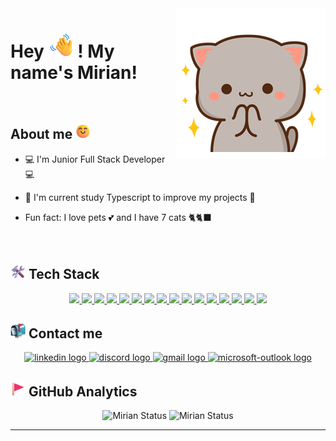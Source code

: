 <img src="./assets/cat.gif" alt="Pixel Art" min-width="400px" max-width="400px" align="right" />

# Hey <img src="./assets/waving-hand.gif" height="40px" alt="Waving hand"/> ! My name's Mirian!

<br>

## About me <img src="./assets/smiling-face.gif" alt="Smiling face" height="24px" />

- 💻 I'm Junior Full Stack Developer 💻

- 🚀 I'm current study Typescript to improve my projects 🚀

- Fun fact: I love pets 💕 and I have 7 cats 🐈🐈‍⬛

<br>

## <img src="./assets/hammer-and-wrench.png" alt="Smiling face" height="24px" /> Tech Stack

<div align="center">
 <p>
    <a href='https://html.com/' target="_blank">
      <img src="https://skillicons.dev/icons?i=html"/>
    </a>
    <a href='https://developer.mozilla.org/en-US/docs/Web/CSS'>
      <img src="https://skillicons.dev/icons?i=css"/>
    </a>
    <a href='https://www.javascript.com/'>
      <img src="https://skillicons.dev/icons?i=js"/>
    </a>
    <a href='https://www.typescriptlang.org/'>
      <img src="https://skillicons.dev/icons?i=ts"/>
    </a>
    <a href='https://reactjs.org/'>
      <img src="https://skillicons.dev/icons?i=react"/>
    </a>
    <a href='https://nodejs.org/en/'>
      <img src="https://skillicons.dev/icons?i=nodejs"/>
    </a>
    <a href='https://express.com/'>
     <img src="https://skillicons.dev/icons?i=express"/>
    </a>
    <a href='https://mui.com/'>
     <img src="https://skillicons.dev/icons?i=mui"/>
    </a>
    <a href='https://styled-components.com/'>
      <img src="https://skillicons.dev/icons?i=styledcomponents"/>
    </a>
    <a href='https://sass-lang.com/'>
     <img src="https://skillicons.dev/icons?i=sass"/>
    </a>
    <a href='https://postgres.com/'>
     <img src="https://skillicons.dev/icons?i=postgres"/>
    </a>
    <a href='https://netlify.com/'>
     <img src="https://skillicons.dev/icons?i=netlify"/>
    </a>
    <a href='https://vercel.com/'>
     <img src="https://skillicons.dev/icons?i=vercel"/>
    </a>
    <a href='https://vscode.com/'>
     <img src="https://skillicons.dev/icons?i=vscode"/>
    </a>
    <a href='https://git-scm.com/'>
     <img src="https://skillicons.dev/icons?i=git"/>
    </a>
    <a href='https://github.com/Mirian97'>
     <img src="https://skillicons.dev/icons?i=github"/>
    </a>
 </p>
</div>

## <img src="./assets/mailbox.png" alt="Hammer and wrench" height="24px" /> Contact me

<div align="center">
<a href="https://www.linkedin.com/in/dev-mirian-quispe/">
  <img src="https://img.shields.io/static/v1?message=LinkedIn&logo=linkedin&label=&color=0077B5&logoColor=white&labelColor=&style=for-the-badge" height="35" alt="linkedin logo"  />
</a>
<a href="https://discord.com/users/MirianQuispe#6046">
  <img src="https://img.shields.io/static/v1?message=Discord&logo=discord&label=&color=7289DA&logoColor=white&labelColor=&style=for-the-badge" height="35" alt="discord logo"  />
</a>
<a href="https://mail.google.com/mail/u/0/?compose=KtbxLwGrRmTZNvVtXNGcWWQJxvbqdgZPGB">
  <img src="https://img.shields.io/static/v1?message=Gmail&logo=gmail&label=&color=D14836&logoColor=white&labelColor=&style=for-the-badge" height="35" alt="gmail logo"  />
</a>
<a href="mailto:mirian_quispe97@hotmail.com">
  <img src="https://img.shields.io/static/v1?message=Outlook&logo=microsoft-outlook&label=&color=0078D4&logoColor=white&labelColor=&style=for-the-badge" height="35" alt="microsoft-outlook logo"  />
</a>
</div>

## <img src="./assets/red-flag.gif" alt="Red flag" height="24px" /> GitHub Analytics

<div align="center">
  <img height="180em" src="https://github-readme-stats.vercel.app/api?username=Mirian97&show_icons=true&theme=ocean_dark&include_all_commits=true&count_private=true" alt="Mirian Status"/>
  <img height="180em" src="https://github-readme-stats.vercel.app/api/top-langs/?username=Mirian97&layout=compact&langs_count=7&theme=ocean_dark&count_private=true" alt="Mirian Status"/>
</div>

---
